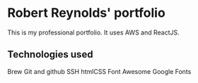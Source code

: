 # Robert Reynolds' portfolio

This is my professional portfolio. It uses AWS and ReactJS.

## Technologies used
Brew
Git and github
SSH
htmlCSS
Font Awesome
Google Fonts
